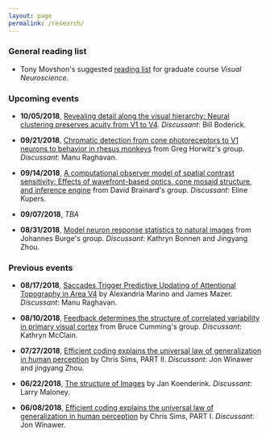 ```yaml
---
layout: page
permalink: /research/
---
```


### General reading list
* Tony Movshon's suggested [reading list](http://www.cns.nyu.edu/~tony/vns/) for graduate course *Visual Neuroscience*.

### Upcoming events

* **10/05/2018**, [Revealing detail along the visual hierarchy: Neural clustering preserves acuity from V1 to V4](https://www.cell.com/action/showPdf?pii=S0896-6273%2818%2930186-7). *Discussant*: Bill Boderick.

* **09/21/2018**, [Chromatic detection from cone photoreceptors to V1 neurons to behavior in rhesus monkeys](https://jov.arvojournals.org/article.aspx?articleid=2468654) from Greg Horwitz's group. *Discussant*: Manu Raghavan.

* **09/14/2018**, [A computational observer model of spatial contrast sensitivity: Effects of wavefront-based optics, cone mosaid structure, and inference engine](https://www.biorxiv.org/content/early/2018/07/27/378323) from David Brainard's group. *Discussant*: Eline Kupers.

* **09/07/2018**, *TBA*

* **08/31/2018**, [Model neuron response statistics to natural images](http://burgelab.psych.upenn.edu/ewExternalFiles/IyerBurge_bioRxiv_2018.pdf) from Johannes Burge's group. *Discussant*: Kathryn Bonnen and Jingyang Zhou.


### Previous events

* **08/17/2018**, [Saccades Trigger Predictive Updating of Attentional Topography in Area V4](https://www.sciencedirect.com/science/article/pii/S0896627318301971?via%3Dihub) by Alexandria Marino and James Mazer. *Discussant*: Manu Raghavan.

* **08/10/2018**, [Feedback determines the structure of correlated variability in primary visual cortex](https://www.nature.com/articles/s41593-018-0089-1) from Bruce Cumming's group. *Discussant*: Kathryn McClain.

* **07/27/2018**, [Efficient coding explains the universal law of generalization in human perception](http://science.sciencemag.org.proxy.library.nyu.edu/content/360/6389/652.full) by Chris Sims, PART II. *Discussant*: Jon Winawer and jingyang Zhou.

* **06/22/2018**, [The structure of Images](https://link.springer.com/content/pdf/10.1007%2FBF00336961.pdf) by Jan Koenderink. *Discussant*: Larry Maloney. 

* **06/08/2018**, [Efficient coding explains the universal law of generalization in human perception](http://science.sciencemag.org.proxy.library.nyu.edu/content/360/6389/652.full) by Chris Sims, PART I. *Discussant*: Jon Winawer.



